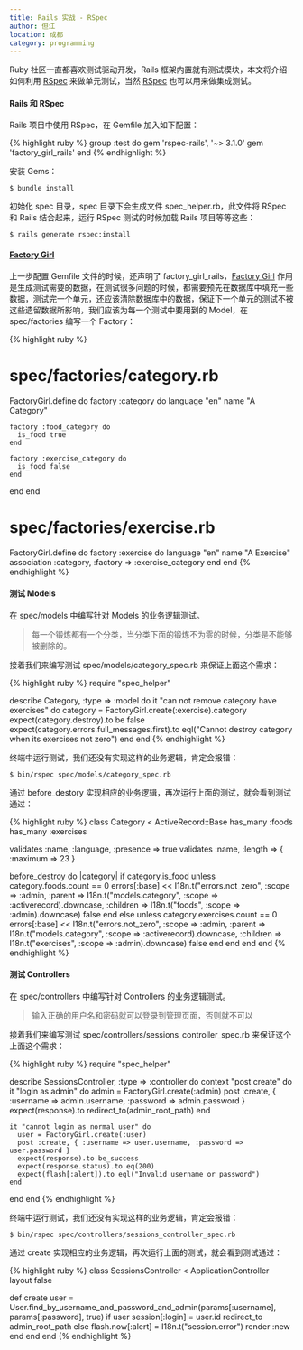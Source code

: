 ```yaml
---
title: Rails 实战 - RSpec
author: 但江
location: 成都
category: programming
---
```


Ruby 社区一直都喜欢测试驱动开发，Rails 框架内置就有测试模块，本文将介绍如何利用 [RSpec][1] 来做单元测试，当然 [RSpec][1] 也可以用来做集成测试。

#### Rails 和 RSpec

Rails 项目中使用 RSpec，在 Gemfile 加入如下配置：

{% highlight ruby %}
group :test do
 gem 'rspec-rails', '~> 3.1.0'
 gem 'factory_girl_rails'
end 
{% endhighlight %}

安装 Gems：

	$ bundle install

初始化 spec 目录，spec 目录下会生成文件 spec_helper.rb，此文件将 RSpec 和 Rails 结合起来，运行 RSpec 测试的时候加载 Rails 项目等等这些：

	$ rails generate rspec:install

#### [Factory Girl][2]

上一步配置 Gemfile 文件的时候，还声明了 factory_girl_rails，[Factory Girl][2] 作用是生成测试需要的数据，在测试很多问题的时候，都需要预先在数据库中填充一些数据，测试完一个单元，还应该清除数据库中的数据，保证下一个单元的测试不被这些遗留数据所影响，我们应该为每一个测试中要用到的 Model，在 spec/factories 编写一个 Factory：

{% highlight ruby %}
# spec/factories/category.rb
FactoryGirl.define do
  factory :category do
    language "en"
    name "A Category"

    factory :food_category do
      is_food true
    end

    factory :exercise_category do
      is_food false
    end
  end
end

# spec/factories/exercise.rb
FactoryGirl.define do
  factory :exercise do
    language "en"
    name "A Exercise"
    association :category, :factory => :exercise_category
  end
end
{% endhighlight %}

#### 测试 Models

在 spec/models 中编写针对 Models 的业务逻辑测试。

> 每一个锻炼都有一个分类，当分类下面的锻炼不为零的时候，分类是不能够被删除的。

接着我们来编写测试 spec/models/category_spec.rb 来保证上面这个需求：

{% highlight ruby %}
require "spec_helper"

describe Category, :type => :model do
  it "can not remove category have exercises" do
    category = FactoryGirl.create(:exercise).category
    expect(category.destroy).to be false
    expect(category.errors.full_messages.first).to eql("Cannot destroy category when its exercises not zero")
  end
end
{% endhighlight %}

终端中运行测试，我们还没有实现这样的业务逻辑，肯定会报错：

	$ bin/rspec spec/models/category_spec.rb

通过 before_destory 实现相应的业务逻辑，再次运行上面的测试，就会看到测试通过：

{% highlight ruby %}
class Category < ActiveRecord::Base
  has_many :foods
  has_many :exercises

  validates :name, :language, :presence => true
  validates :name, :length => { :maximum => 23 }

  before_destroy do |category|
    if category.is_food
      unless category.foods.count == 0
        errors[:base] << I18n.t("errors.not_zero", :scope => :admin, :parent => I18n.t("models.category", :scope => :activerecord).downcase, :children => I18n.t("foods", :scope => :admin).downcase)
        false
      end
    else
      unless category.exercises.count == 0
        errors[:base] << I18n.t("errors.not_zero", :scope => :admin, :parent => I18n.t("models.category", :scope => :activerecord).downcase, :children => I18n.t("exercises", :scope => :admin).downcase)
        false
      end
    end
  end
end
{% endhighlight %}

#### 测试 Controllers

在 spec/controllers 中编写针对 Controllers 的业务逻辑测试。

> 输入正确的用户名和密码就可以登录到管理页面，否则就不可以

接着我们来编写测试 spec/controllers/sessions_controller_spec.rb 来保证这个上面这个需求：

{% highlight ruby %}
require "spec_helper"

describe SessionsController, :type => :controller do
  context "post create" do
    it "login as admin" do
      admin = FactoryGirl.create(:admin)
      post :create, { :username => admin.username, :password => admin.password }
      expect(response).to redirect_to(admin_root_path)
    end

    it "cannot login as normal user" do
      user = FactoryGirl.create(:user)
      post :create, { :username => user.username, :password => user.password }
      expect(response).to be_success
      expect(response.status).to eq(200)
      expect(flash[:alert]).to eql("Invalid username or password")
    end
  end
end
{% endhighlight %}

终端中运行测试，我们还没有实现这样的业务逻辑，肯定会报错：

	$ bin/rspec spec/controllers/sessions_controller_spec.rb

通过 create 实现相应的业务逻辑，再次运行上面的测试，就会看到测试通过：

{% highlight ruby %}
class SessionsController < ApplicationController
  layout false

  def create
    user = User.find_by_username_and_password_and_admin(params[:username], params[:password], true) 
    if user
      session[:login] = user.id
      redirect_to admin_root_path
    else
      flash.now[:alert] = I18n.t("session.error")
      render :new
    end
  end
end
{% endhighlight %}

[1]: http://rspec.info
[2]: https://github.com/thoughtbot/factory_girl
